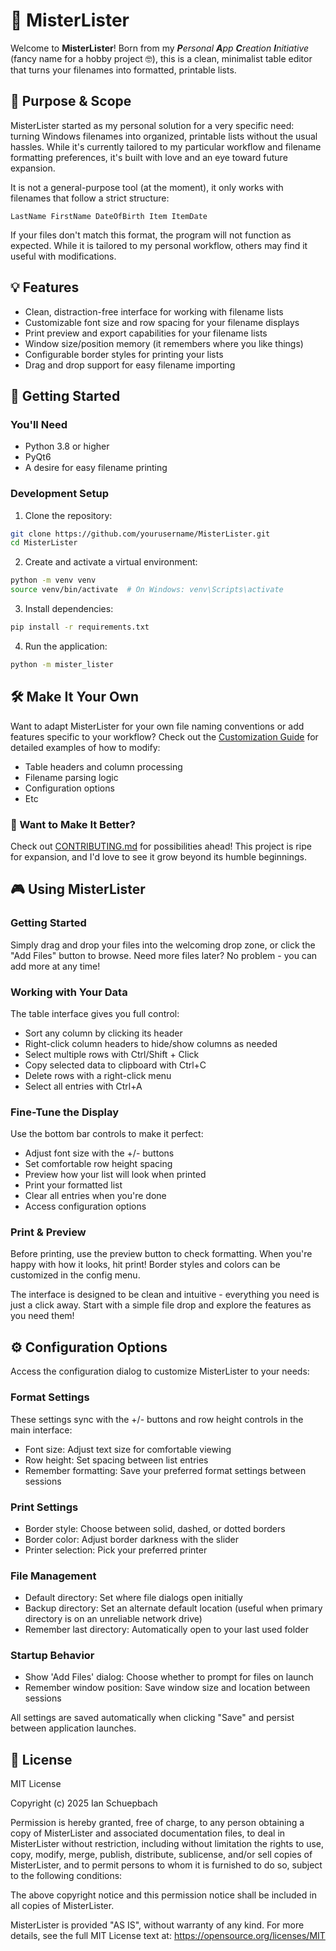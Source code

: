 # 📝 MisterLister

Welcome to **MisterLister**! Born from my _**P**ersonal **A**pp **C**reation **I**nitiative_ (fancy name for a hobby project 🤓), this is a clean, minimalist table editor that turns your filenames into formatted, printable lists.

## 🎯 Purpose & Scope

MisterLister started as my personal solution for a very specific need: turning Windows filenames into organized, printable lists without the usual hassles. While it's currently tailored to my particular workflow and filename formatting preferences, it's built with love and an eye toward future expansion.

It is not a general-purpose tool (at the moment), it only works with filenames that follow a strict structure:

```LastName FirstName DateOfBirth Item ItemDate```

If your files don't match this format, the program will not function as expected. While it is tailored to my personal workflow, others may find it useful with modifications.

## 💡 Features

- Clean, distraction-free interface for working with filename lists
- Customizable font size and row spacing for your filename displays
- Print preview and export capabilities for your filename lists
- Window size/position memory (it remembers where you like things)
- Configurable border styles for printing your lists
- Drag and drop support for easy filename importing

## 🚀 Getting Started

### You'll Need
- Python 3.8 or higher
- PyQt6
- A desire for easy filename printing

### Development Setup

1. Clone the repository:
```bash
git clone https://github.com/yourusername/MisterLister.git
cd MisterLister
```

2. Create and activate a virtual environment:
```bash
python -m venv venv
source venv/bin/activate  # On Windows: venv\Scripts\activate
```

3. Install dependencies:
```bash
pip install -r requirements.txt
```

4. Run the application:
```bash
python -m mister_lister
```

## 🛠️ Make It Your Own
Want to adapt MisterLister for your own file naming conventions or add features specific to your workflow? Check out the [Customization Guide](CUSTOMIZATION.md) for detailed examples of how to modify:
- Table headers and column processing
- Filename parsing logic
- Configuration options
- Etc

### 🤝 Want to Make It Better?
Check out [CONTRIBUTING.md](CONTRIBUTING.md) for possibilities ahead! This project is ripe for expansion, and I'd love to see it grow beyond its humble beginnings. 

## 🎮 Using MisterLister

### Getting Started
Simply drag and drop your files into the welcoming drop zone, or click the "Add Files" button to browse. Need more files later? No problem - you can add more at any time!

### Working with Your Data
The table interface gives you full control:
- Sort any column by clicking its header
- Right-click column headers to hide/show columns as needed
- Select multiple rows with Ctrl/Shift + Click
- Copy selected data to clipboard with Ctrl+C
- Delete rows with a right-click menu
- Select all entries with Ctrl+A

### Fine-Tune the Display
Use the bottom bar controls to make it perfect:
- Adjust font size with the +/- buttons
- Set comfortable row height spacing
- Preview how your list will look when printed
- Print your formatted list
- Clear all entries when you're done
- Access configuration options

### Print & Preview
Before printing, use the preview button to check formatting. When you're happy with how it looks, hit print! Border styles and colors can be customized in the config menu.

The interface is designed to be clean and intuitive - everything you need is just a click away. Start with a simple file drop and explore the features as you need them!

## ⚙️ Configuration Options

Access the configuration dialog to customize MisterLister to your needs:

### Format Settings
These settings sync with the +/- buttons and row height controls in the main interface:
- Font size: Adjust text size for comfortable viewing
- Row height: Set spacing between list entries
- Remember formatting: Save your preferred format settings between sessions

### Print Settings
- Border style: Choose between solid, dashed, or dotted borders
- Border color: Adjust border darkness with the slider
- Printer selection: Pick your preferred printer

### File Management
- Default directory: Set where file dialogs open initially
- Backup directory: Set an alternate default location (useful when primary directory is on an unreliable network drive)
- Remember last directory: Automatically open to your last used folder

### Startup Behavior
- Show 'Add Files' dialog: Choose whether to prompt for files on launch
- Remember window position: Save window size and location between sessions

All settings are saved automatically when clicking "Save" and persist between application launches.

## 📜 License

MIT License

Copyright (c) 2025 Ian Schuepbach

Permission is hereby granted, free of charge, to any person obtaining a copy
of MisterLister and associated documentation files, to deal in MisterLister
without restriction, including without limitation the rights to use, copy,
modify, merge, publish, distribute, sublicense, and/or sell copies of
MisterLister, and to permit persons to whom it is furnished to do so,
subject to the following conditions:

The above copyright notice and this permission notice shall be included in all
copies of MisterLister.

MisterLister is provided "AS IS", without warranty of any kind.
For more details, see the full MIT License text at:
https://opensource.org/licenses/MIT

